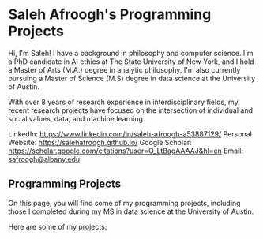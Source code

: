 
# Saleh Afroogh's Programming Projects
Hi, I'm Saleh! I have a background in philosophy and computer science. I'm a PhD candidate in AI ethics at The State University of New York, and I hold a Master of Arts (M.A.) degree in analytic philosophy. I'm also currently pursuing a Master of Science (M.S) degree in data science at the University of Austin.

With over 8 years of research experience in interdisciplinary fields, my recent research projects have focused on the intersection of individual and social values, data, and machine learning.

LinkedIn: https://www.linkedin.com/in/saleh-afroogh-a53887129/ 
Personal Website: https://salehafroogh.github.io/ 
Google Scholar: https://scholar.google.com/citations?user=O_LtBagAAAAJ&hl=en 
Email: safroogh@albany.edu


## Programming Projects
On this page, you will find some of my programming projects, including those I completed during my MS in data science at the University of Austin.

Here are some of my projects:

